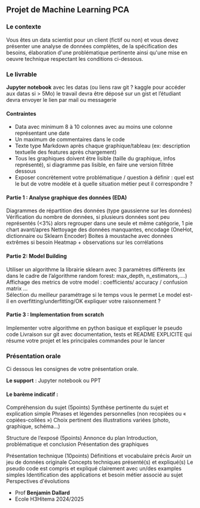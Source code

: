 ## Projet de Machine Learning    PCA

### Le contexte 

Vous êtes un data scientist pour un client (fictif ou non) et vous devez présenter une analyse de données complètes, de la spécification des besoins, élaboration d'une problématique pertinente ainsi qu'une mise en oeuvre technique respectant les conditions ci-dessous. 

### Le livrable 

**Jupyter notebook** avec les datas (ou liens raw git ? kaggle pour accéder aux datas si > 5Mo)
le travail devra être déposé sur un gist et l’étudiant devra envoyer le lien par mail ou messagerie


#### Contraintes 

- Data avec minimum 8 à 10 colonnes avec au moins une colonne représentant une date
- Un maximum de commentaires dans le code
- Texte type Markdown après chaque graphique/tableau (ex: description textuelle des features après chargement)
- Tous les graphiques doivent être lisible (taille du graphique, infos représenté), si diagramme pas lisible, en faire une version filtrée dessous
- Exposer concrètement votre problématique / question à définir : quel est le but de votre modèle et à quelle situation métier peut il correspondre ?

#### Partie 1 : Analyse graphique des données (EDA)

Diagrammes de répartition des données (type gaussienne sur les données)
Vérification du nombre de données, si plusieurs données sont peu représentés (<3%) alors regrouper dans une seule et même catégorie, 1 pie chart avant/apres
Nettoyage des données manquantes, encodage (OneHot, dictionnaire ou Sklearn Encoder)
Boites à moustache avec données extrêmes si besoin 
Heatmap + observations sur les corrélations


#### Partie 2: Model Building

Utiliser un algorithme la librairie sklearn avec 3 paramètres différents (ex dans le cadre de l’algorithme random forest: max_depth, n_estimators,….)
Affichage des metrics de votre model : coefficients/ accuracy / confusion matrix …  
Sélection du meilleur paramétrage si le temps vous le permet
Le model est-il en overfitting/underfitting/OK expliquer votre raisonnement ?
#### Partie 3 : Implementation from scratch 

Implementer votre algorithme en python basique et expliquer le pseudo code 
Livraison sur git avec documentation, tests et README EXPLICITE qui résume votre projet et les principales commandes pour le lancer
 

 
### Présentation orale 
 
Ci dessous les consignes de votre présentation orale. 
 
**Le support** : Jupyter notebook ou PPT 
 
#### Le barème indicatif : 

Compréhension du sujet (5points)
Synthèse pertinente du sujet et explication simple 
Phrases et légendes personnelles (non recopiées ou « copiées-collées ») 
Choix pertinent des illustrations variées (photo, graphique, schéma...)  

Structure de l’exposé (5points)
Annonce du plan
Introduction, problématique et conclusion 
Présentation des graphiques

Présentation technique (10points)
Définitions et vocabulaire précis 
Avoir un jeu de données originale 
Concepts techniques présenté(s) et expliqué(s) 
Le pseudo code est compris et expliqué clairement avec un/des examples simples
Identification des applications et besoin métier associé au sujet 
Perspectives d'évolutions 


- Prof **Benjamin Dallard**
- Ecole H3Hitema  2024/2025
